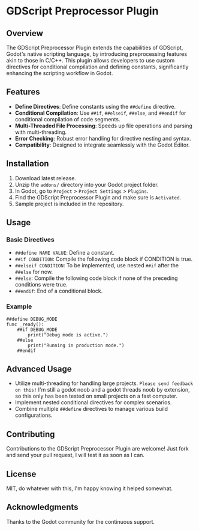 # GDScript Preprocessor Plugin

## Overview
The GDScript Preprocessor Plugin extends the capabilities of GDScript, Godot's native scripting language, by introducing preprocessing features akin to those in C/C++. This plugin allows developers to use custom directives for conditional compilation and defining constants, significantly enhancing the scripting workflow in Godot.

## Features
- **Define Directives**: Define constants using the `##define` directive.
- **Conditional Compilation**: Use `##if`, `##elseif`, `##else`, and `##endif` for conditional compilation of code segments.
- **Multi-Threaded File Processing**: Speeds up file operations and parsing with multi-threading.
- **Error Checking**: Robust error handling for directive nesting and syntax.
- **Compatibility**: Designed to integrate seamlessly with the Godot Editor.

## Installation
1. Download latest release.
2. Unzip the `addons/` directory into your Godot project folder.
3. In Godot, go to `Project` > `Project Settings` > `Plugins`.
4. Find the GDScript Preprocessor Plugin and make sure is `Activated`.
5. Sample project is included in the repository.

## Usage
### Basic Directives
- `##define NAME VALUE`: Define a constant.
- `##if CONDITION`: Compile the following code block if CONDITION is true.
- `##elseif CONDITION`: To be implemented, use nested `##if` after the `##else` for now.
- `##else`: Compile the following code block if none of the preceding conditions were true.
- `##endif`: End of a conditional block.

### Example
```gdscript
##define DEBUG_MODE
func _ready():
    ##if DEBUG_MODE
        print("Debug mode is active.")
    ##else
        print("Running in production mode.")
    ##endif
```

## Advanced Usage
- Utilize multi-threading for handling large projects. `Please send feedback on this!` I'm still a godot noob and a godot threads noob by extension, so this only has been tested on small projects on a fast computer.
- Implement nested conditional directives for complex scenarios.
- Combine multiple `##define` directives to manage various build configurations.

## Contributing
Contributions to the GDScript Preprocessor Plugin are welcome! Just fork and send your pull request, I will test it as soon as I can.

## License
MIT, do whatever with this, I'm happy knowing it helped somewhat.

## Acknowledgments
Thanks to the Godot community for the continuous support.
